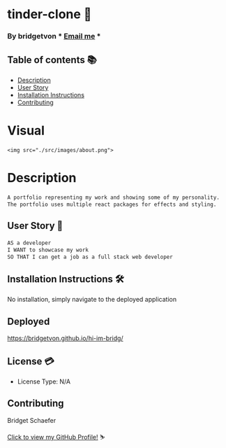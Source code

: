 # tinder-clone :blue_heart:

  ### By bridgetvon * [Email me](bridget.schaefer31@gmail.com) * 

  ## Table of contents 📚
  * [Description](#Description)
  * [User Story](#User-story) 
  * [Installation Instructions](#installation-Instructions)
  * [Contributing](#Contributing)

  # Visual
    <img src="./src/images/about.png">
 
 
  # Description
    A portfolio representing my work and showing some of my personality. The portfolio uses multiple react packages for effects and styling.  

  ## User Story :book:
  ```
  AS a developer
  I WANT to showcase my work 
  SO THAT I can get a job as a full stack web developer

  ```

  ## Installation Instructions :hammer_and_wrench:
  No installation, simply navigate to the deployed application

  ## Deployed 
   https://bridgetvon.github.io/hi-im-bridg/

  ## License :credit_card:
  * License Type: N/A


 ## Contributing 
 Bridget Schaefer 
    
 [Click to view my GitHub Profile!](https://github.com/bridgetvon) :skier:
